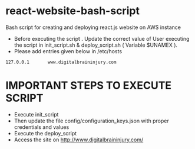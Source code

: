# react-website-bash-script
 Bash script for creating and deploying react.js website on AWS instance
 - Before executing the script . Update the correct value of User executing the script in init_script.sh & deploy_script.sh ( Variable $UNAMEX ). 
 - Please add entries given below in /etc/hosts
```
127.0.0.1       www.digitalbraininjury.com
```
# IMPORTANT STEPS TO EXECUTE SCRIPT
 - Execute init_script
 - Then update the file config/configuration_keys.json with proper credentials and values
 - Execute the deploy_script
 - Access the site on http://www.digitalbraininjury.com/ 

